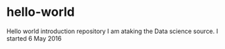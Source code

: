 # hello-world
Hello world introduction repository
I am ataking the Data science source. I started 6 May 2016
